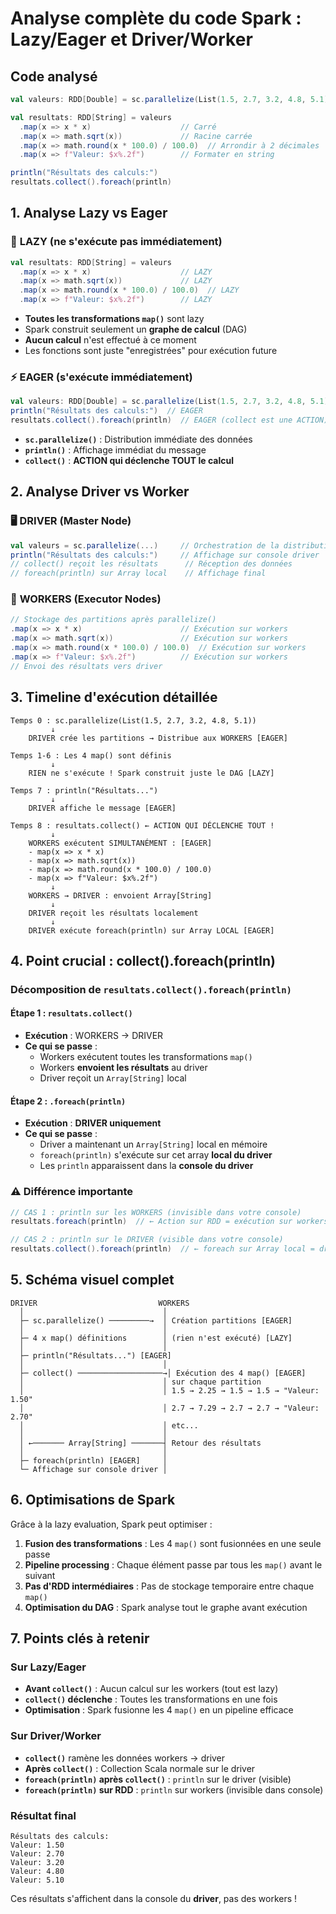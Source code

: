 # Analyse complète du code Spark : Lazy/Eager et Driver/Worker

## Code analysé
```scala
val valeurs: RDD[Double] = sc.parallelize(List(1.5, 2.7, 3.2, 4.8, 5.1))

val resultats: RDD[String] = valeurs
  .map(x => x * x)                    // Carré
  .map(x => math.sqrt(x))             // Racine carrée 
  .map(x => math.round(x * 100.0) / 100.0)  // Arrondir à 2 décimales
  .map(x => f"Valeur: $x%.2f")        // Formater en string

println("Résultats des calculs:")
resultats.collect().foreach(println)
```

## 1. Analyse Lazy vs Eager

### 🐌 **LAZY (ne s'exécute pas immédiatement)**

```scala
val resultats: RDD[String] = valeurs
  .map(x => x * x)                    // LAZY
  .map(x => math.sqrt(x))             // LAZY
  .map(x => math.round(x * 100.0) / 100.0)  // LAZY
  .map(x => f"Valeur: $x%.2f")        // LAZY
```

- **Toutes les transformations `map()`** sont lazy
- Spark construit seulement un **graphe de calcul** (DAG)
- **Aucun calcul** n'est effectué à ce moment
- Les fonctions sont juste "enregistrées" pour exécution future

### ⚡ **EAGER (s'exécute immédiatement)**

```scala
val valeurs: RDD[Double] = sc.parallelize(List(1.5, 2.7, 3.2, 4.8, 5.1))  // EAGER
println("Résultats des calculs:")  // EAGER
resultats.collect().foreach(println)  // EAGER (collect est une ACTION)
```

- **`sc.parallelize()`** : Distribution immédiate des données
- **`println()`** : Affichage immédiat du message
- **`collect()`** : **ACTION qui déclenche TOUT le calcul**

## 2. Analyse Driver vs Worker

### 🖥️ **DRIVER (Master Node)**

```scala
val valeurs = sc.parallelize(...)     // Orchestration de la distribution
println("Résultats des calculs:")     // Affichage sur console driver
// collect() reçoit les résultats      // Réception des données
// foreach(println) sur Array local    // Affichage final
```

### 👷 **WORKERS (Executor Nodes)**

```scala
// Stockage des partitions après parallelize()
.map(x => x * x)                      // Exécution sur workers
.map(x => math.sqrt(x))               // Exécution sur workers  
.map(x => math.round(x * 100.0) / 100.0)  // Exécution sur workers
.map(x => f"Valeur: $x%.2f")          // Exécution sur workers
// Envoi des résultats vers driver
```

## 3. Timeline d'exécution détaillée

```
Temps 0 : sc.parallelize(List(1.5, 2.7, 3.2, 4.8, 5.1))
         ↓
    DRIVER crée les partitions → Distribue aux WORKERS [EAGER]
    
Temps 1-6 : Les 4 map() sont définis
         ↓
    RIEN ne s'exécute ! Spark construit juste le DAG [LAZY]
    
Temps 7 : println("Résultats...")
         ↓
    DRIVER affiche le message [EAGER]
    
Temps 8 : resultats.collect() ← ACTION QUI DÉCLENCHE TOUT !
         ↓
    WORKERS exécutent SIMULTANÉMENT : [EAGER]
    - map(x => x * x)
    - map(x => math.sqrt(x))  
    - map(x => math.round(x * 100.0) / 100.0)
    - map(x => f"Valeur: $x%.2f")
         ↓
    WORKERS → DRIVER : envoient Array[String]
         ↓
    DRIVER reçoit les résultats localement
         ↓
    DRIVER exécute foreach(println) sur Array LOCAL [EAGER]
```

## 4. Point crucial : collect().foreach(println)

### Décomposition de `resultats.collect().foreach(println)`

#### Étape 1 : `resultats.collect()`
- **Exécution** : WORKERS → DRIVER
- **Ce qui se passe** : 
  - Workers exécutent toutes les transformations `map()`
  - Workers **envoient les résultats** au driver
  - Driver reçoit un `Array[String]` local

#### Étape 2 : `.foreach(println)`
- **Exécution** : **DRIVER uniquement**
- **Ce qui se passe** :
  - Driver a maintenant un `Array[String]` local en mémoire
  - `foreach(println)` s'exécute sur cet array **local du driver**
  - Les `println` apparaissent dans la **console du driver**

### ⚠️ **Différence importante**

```scala
// CAS 1 : println sur les WORKERS (invisible dans votre console)
resultats.foreach(println)  // ← Action sur RDD = exécution sur workers

// CAS 2 : println sur le DRIVER (visible dans votre console)
resultats.collect().foreach(println)  // ← foreach sur Array local = driver
```

## 5. Schéma visuel complet

```
DRIVER                           WORKERS
  │                               │
  ├─ sc.parallelize() ─────────→  │ Création partitions [EAGER]
  │                               │
  ├─ 4 x map() définitions        │ (rien n'est exécuté) [LAZY]
  │                               │
  ├─ println("Résultats...") [EAGER]
  │                               │
  ├─ collect() ───────────────────→│ Exécution des 4 map() [EAGER]
  │                               │ sur chaque partition
  │                               │ 1.5 → 2.25 → 1.5 → 1.5 → "Valeur: 1.50"
  │                               │ 2.7 → 7.29 → 2.7 → 2.7 → "Valeur: 2.70"
  │                               │ etc...
  │                               │
  │ ←─────── Array[String] ───────┤ Retour des résultats
  │                               │
  ├─ foreach(println) [EAGER]     │
  └─ Affichage sur console driver │
```

## 6. Optimisations de Spark

Grâce à la lazy evaluation, Spark peut optimiser :

1. **Fusion des transformations** : Les 4 `map()` sont fusionnées en une seule passe
2. **Pipeline processing** : Chaque élément passe par tous les `map()` avant le suivant
3. **Pas d'RDD intermédiaires** : Pas de stockage temporaire entre chaque `map()`
4. **Optimisation du DAG** : Spark analyse tout le graphe avant exécution

## 7. Points clés à retenir

### Sur Lazy/Eager
- **Avant `collect()`** : Aucun calcul sur les workers (tout est lazy)
- **`collect()` déclenche** : Toutes les transformations en une fois
- **Optimisation** : Spark fusionne les 4 `map()` en un pipeline efficace

### Sur Driver/Worker
- **`collect()`** ramène les données workers → driver
- **Après `collect()`** : Collection Scala normale sur le driver
- **`foreach(println)` après `collect()`** : `println` sur le driver (visible)
- **`foreach(println)` sur RDD** : `println` sur workers (invisible dans console)

### Résultat final
```
Résultats des calculs:
Valeur: 1.50
Valeur: 2.70
Valeur: 3.20
Valeur: 4.80
Valeur: 5.10
```

Ces résultats s'affichent dans la console du **driver**, pas des workers !